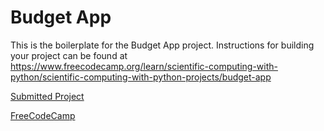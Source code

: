 # Budget App

This is the boilerplate for the Budget App project. Instructions for building your project can be found at https://www.freecodecamp.org/learn/scientific-computing-with-python/scientific-computing-with-python-projects/budget-app

[Submitted Project](https://replit.com/@konkokkinoris?path=)

[FreeCodeCamp](https://www.freecodecamp.org/learn/scientific-computing-with-python/scientific-computing-with-python-projects/arithmetic-formatter)
